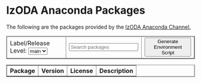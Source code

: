<h1>IzODA Anaconda Packages</h1>
The following are the packages provided by the <a href="https://anaconda.org/izoda" target="_blank">IzODA Anaconda Channel.</a>

<div class="container-fluid">
<div class="table-responsive">
  <table border="1px solid black" class="table table-hover dataTable package-options-table">
    <thead>
      <tr>
        <td>
          <span>Label/Release Level: </span>
          <select id="packageSelect" onchange="labelChange()" class="ds-select">
            <option id="latestPackageSelect">main</option>
          </select>
        </td>
        <td>
          <input oninput="searchBoxChange()" id="searchBox" placeholder="Search packages"
            class="search-box"></input>
        </td>
        <td>
          <button id="generateButton" onclick="loadPackageTable(); generateInstallScript();" class="btn btn-light btn-outline-dark">Generate Environment Script</button>
        </td>
      </tr>
    </thead>
  </table>
</div>

<table border="1px solid black" id="packageTable" class="dataTable">
  <tr>
    <th>Package</th>
    <th>Version</th>
    <th>License</th>
    <th>Description</th>
  </tr>
  <!-- start of anaconda table contents -->
  <!-- end of anaconda table contents -->
</table>
